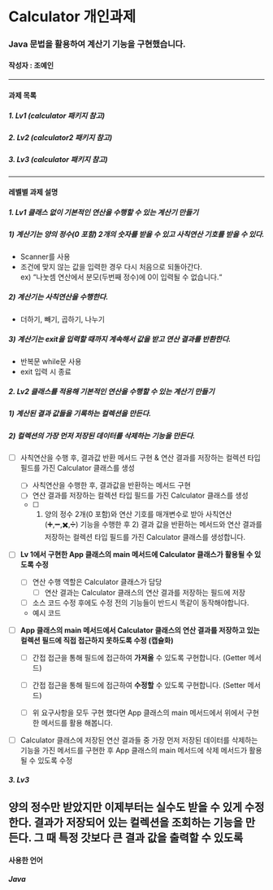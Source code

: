 # Calculator 개인과제
### Java 문법을 활용하여 계산기 기능을 구현했습니다.
#### 작성자 : 조예인
---
#### 과제 목록
##### 1. Lv1 (calculator 패키지 참고)
##### 2. Lv2 (calculator2 패키지 참고)
##### 3. Lv3 (calculator 패키지 참고)
---
#### 레벨별 과제 설명
##### 1. Lv1 클래스 없이 기본적인 연산을 수행할 수 있는 계산기 만들기
#####  1) 계산기는 양의 정수(0 포함) 2개의 숫자를 받을 수 있고 사칙연산 기호를 받을 수 있다.
 - Scanner를 사용<br/>
 - 조건에 맞지 않는 값을 입력한 경우 다시 처음으로 되돌아간다. <br/>
  ex) “나눗셈 연산에서 분모(두번째 정수)에 0이 입력될 수 없습니다.“
#####  2) 계산기는 사칙연산을 수행한다.
 - 더하기, 빼기, 곱하기, 나누기
#####  3) 계산기는 exit을 입력할 때까지 계속해서 값을 받고 연산 결과를 반환한다.
- 반복문 while문 사용<br/>
- exit 입력 시 종료

##### 2. Lv2 클래스를 적용해 기본적인 연산을 수행할 수 있는 계산기 만들기


##### 1) 계산된 결과 값들을 기록하는 컬렉션을 만든다.
##### 2) 컬렉션의 가장 먼저 저장된 데이터를 삭제하는 기능을 만든다.

- [ ]  사칙연산을 수행 후, 결과값 반환 메서드 구현 & 연산 결과를 저장하는 컬렉션 타입 필드를 가진 Calculator 클래스를 생성
    - [ ]  사칙연산을 수행한 후, 결과값을 반환하는 메서드 구현
    - [ ]  연산 결과를 저장하는 컬렉션 타입 필드를 가진 Calculator 클래스를 생성
    - [ ]  1) 양의 정수 2개(0 포함)와 연산 기호를 매개변수로 받아 사칙연산(➕,➖,✖️,➗) 기능을 수행한 후 2) 결과 값을 반환하는 메서드와 연산 결과를 저장하는 컬렉션 타입 필드를 가진 Calculator 클래스를 생성합니다.

        
- [ ]  **Lv 1에서 구현한 App 클래스의 main 메서드에 Calculator 클래스가 활용될 수 있도록 수정**
    - [ ]  연산 수행 역할은 Calculator 클래스가 담당
        - [ ]  연산 결과는 Calculator 클래스의 연산 결과를 저장하는 필드에 저장
    - [ ]  소스 코드 수정 후에도 수정 전의 기능들이 반드시 똑같이 동작해야합니다.
    - 예시 코드

        
- [ ]  **App 클래스의 main 메서드에서 Calculator 클래스의 연산 결과를 저장하고 있는 컬렉션 필드에 직접 접근하지 못하도록 수정 (캡슐화)**
    - [ ]  간접 접근을 통해 필드에 접근하여 **가져올** 수 있도록 구현합니다. (Getter 메서드)
    - [ ]  간접 접근을 통해 필드에 접근하여 **수정할** 수 있도록 구현합니다. (Setter 메서드)
    - [ ]  위 요구사항을 모두 구현 했다면 App 클래스의 main 메서드에서 위에서 구현한 메서드를 활용 해봅니다.

        
- [ ]  Calculator 클래스에 저장된 연산 결과들 중 가장 먼저 저장된 데이터를 삭제하는 기능을 가진 메서드를 구현한 후 App 클래스의 main 메서드에 삭제 메서드가 활용될 수 있도록 수정


##### 3. Lv3
양의 정수만 받았지만 이제부터는 실수도 받을 수 있게 수정한다.
결과가 저장되어 있는 컬렉션을 조회하는 기능을 만든다. 그 때 특정 갓보다 큰 결과 값을 출력할 수 있도록
---
#### 사용한 언어
##### Java
